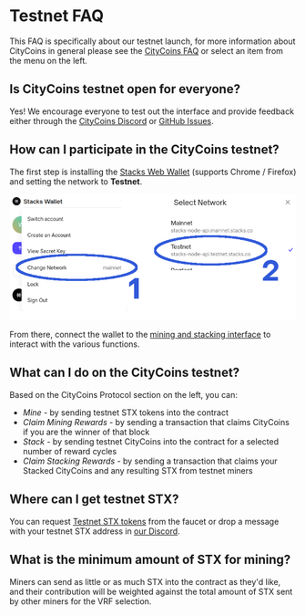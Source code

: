 # Testnet FAQ

This FAQ is specifically about our testnet launch, for more information about CityCoins in general please see the [CityCoins FAQ](https://citycoins.co/citycoins-faq) or select an item from the menu on the left.

## Is CityCoins testnet open for everyone?

Yes! We encourage everyone to test out the interface and provide feedback either through the [CityCoins Discord](https://chat.citycoins.co) or [GitHub Issues](https://github.com/citycoins/citycoin-ui/issues/new/choose).

## How can I participate in the CityCoins testnet?

The first step is installing the [Stacks Web Wallet](https://hiro.so/wallet/install-web) \(supports Chrome / Firefox\) and setting the network to **Testnet**.

![](.gitbook/assets/switch-wallet-to-testnet-mode.png)

From there, connect the wallet to the [mining and stacking interface](https://testnet.minemiamicoin.com) to interact with the various functions.

## What can I do on the CityCoins testnet?

Based on the CityCoins Protocol section on the left, you can:

* _Mine_ - by sending testnet STX tokens into the contract
* _Claim Mining Rewards_ - by sending a transaction that claims CityCoins if you are the winner of that block
* _Stack_ - by sending testnet CityCoins into the contract for a selected number of reward cycles
* _Claim Stacking Rewards_ - by sending a transaction that claims your Stacked CityCoins and any resulting STX from testnet miners

## Where can I get testnet STX?

You can request [Testnet STX tokens](https://explorer.stacks.co/sandbox/faucet?chain=testnet) from the faucet or drop a message with your testnet STX address in [our Discord](https://chat.citycoins.co).

## What is the minimum amount of STX for mining?

Miners can send as little or as much STX into the contract as they'd like, and their contribution will be weighted against the total amount of STX sent by other miners for the VRF selection.



